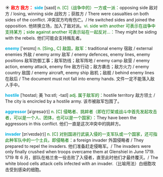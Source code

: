 ☀ <font color="red">**敌方 我方：**</font>
<font color="sky blue">**side**</font> [saɪd] 
<font color="rgb(227, 108, 9)">n. [C]（战争中的）一方或一派：</font>opposing side 敌对方 / losing, winning side 战败方；获胜方 / There were casualties on both sides of the conflict. 冲突双方均有伤亡。/ He switched sides and joined the opposition. 他转换立场，加入了敌对派。<font color="rgb(227, 108, 9)">vi. side with another 可表示在战争中支持某方；side against another 可表示站在一起反对…：</font>They might be siding with the rebels. 他们可能会支持叛乱者。

<font color="sky blue">**enemy**</font> ['enɪmɪ] 
<font color="rgb(227, 108, 9)">n. [Sing., C] 敌国，敌军：</font>traditional enemy 宿敌 / external enemies 外敌 / enemy army 敌军 / enemy defences, enemy lines, enemy positions 敌军防御工事；敌军防线；敌军阵地 / enemy camp 敌营 / enemy action, enemy attack, enemy fire 敌方行动；敌方袭击；敌方火力 / enemy country 敌国 / enemy aircraft, enemy ship 敌机；敌舰 / behind enemy lines 在敌后 / The document must not fall into enemy hands. 文件一定不能落入敌人手中。
                      
<font color="sky blue">**hostile**</font> [ˈhɒstaɪl; 美 ˈhɑ:stl; -taɪl]
<font color="rgb(227, 108, 9)">adj. 属于敌军的：</font>hostile territory 敌方领土 / The city is encircled by a hostile army. 该市被敌军包围了。

<font color="sky blue">**aggressor**</font> [əˈgresə(r)]
<font color="rgb(227, 108, 9)">n. [C] 侵略者、挑衅者（即在打架或战斗中首先发起攻击者，可以是一个人、团体，也可以是一个国家）：</font>They have been the aggressors in this conflict. 他们一直是这次冲突中的挑衅方。

<font color="sky blue">**invader**</font> [ɪnˈveɪdə(r)]
<font color="rgb(227, 108, 9)">n. [C] 对别国进行武装入侵的一支军队或一个国家，还可指此种军队中的一个士兵，即侵略者：</font>a foreign invader 外国侵略者 / They prepared to repel the invaders. 他们准备赶走侵略军。/ The invaders were only finally crushed when troops overcame them at Glenshiel in June 1719. 1719 年 6 月，部队在格兰舍一役击败了入侵者，直至此时他们才最终覆灭。/ The white blood cells attack cells infected with an invader.（比喻用法）白细胞攻击受到感染的细胞。


